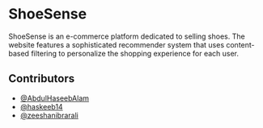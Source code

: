 # ShoeSense

ShoeSense is an e-commerce platform dedicated to selling shoes. The website features a sophisticated recommender system that uses content-based filtering to personalize the shopping experience for each user.

## Contributors

- [@AbdulHaseebAlam](https://github.com/AbdulHaseebAlam)
- [@haskeeb14](https://github.com/haskeeb14)
- [@zeeshanibrarali](https://github.com/zeeshanibrarali)
